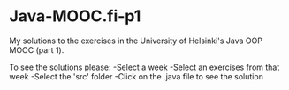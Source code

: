 # Java-MOOC.fi-p1

My solutions to the exercises in the University of Helsinki's Java OOP MOOC (part 1).

To see the solutions please:
-Select a week
-Select an exercises from that week
-Select the 'src' folder
-Click on the .java file to see the solution
